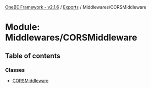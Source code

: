 [OneBE Framework - v2.1.6](../README.md) / [Exports](../modules.md) / Middlewares/CORSMiddleware

# Module: Middlewares/CORSMiddleware

## Table of contents

### Classes

- [CORSMiddleware](../classes/Middlewares_CORSMiddleware.CORSMiddleware.md)
